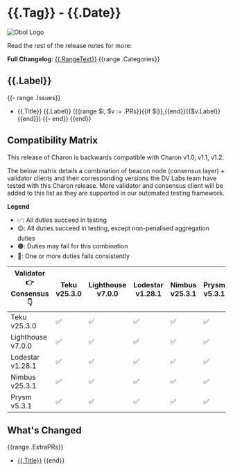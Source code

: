 # {{.Tag}} - {{.Date}}

![Obol Logo](https://obol.tech/obolnetwork.png)

<!-- TODO: Add resume of the release in free text -->

Read the rest of the release notes for more:

**Full Changelog**: [{{.RangeText}}]({{.RangeLink}})
{{range .Categories}}
## {{.Label}}
  {{- range .Issues}}
- {{.Title}} {{.Label}} ({{range $i, $v := .PRs}}{{if $i}},{{end}}{{$v.Label}}{{end}})
  {{- end}}
{{end}}
## Compatibility Matrix

<!-- TODO: Update versions with which this version is compatible -->
This release of Charon is backwards compatible with Charon v1.0, v1.1, v1.2.

The below matrix details a combination of beacon node (consensus layer) + validator clients and their corresponding versions the DV Labs team have tested with this Charon release. More validator and consensus client will be added to this list as they are supported in our automated testing framework.

**Legend**
- ✅: All duties succeed in testing
- 🟡: All duties succeed in testing, except non-penalised aggregation duties
- 🟠: Duties may fail for this combination
- 🔴: One or more duties fails consistently

<!-- TODO: Update clients versions, results and remarks -->
| Validator 👉 Consensus 👇 | Teku v25.3.0 | Lighthouse v7.0.0 | Lodestar v1.28.1 | Nimbus v25.3.1 | Prysm v5.3.1 | Remarks |
|---------------------------|--------------|-------------------|------------------|----------------|--------------|---------|
| Teku v25.3.0              |       ✅     |         ✅        |        ✅        |       ✅       |       ✅     |         |
| Lighthouse v7.0.0         |       ✅     |         ✅        |        ✅        |       ✅       |       ✅     |         |
| Lodestar v1.28.1          |       ✅     |         ✅        |        ✅        |       ✅       |       ✅     |         |
| Nimbus v25.3.1            |       ✅     |         ✅        |        ✅        |       ✅       |       ✅     |         |
| Prysm v5.3.1              |       ✅     |         ✅        |        ✅        |       ✅       |       ✅     |         |

## What's Changed
{{range .ExtraPRs}}
- [{{.Title}}](https://github.com/ObolNetwork/charon/pull/{{.Number}})
{{end}}
